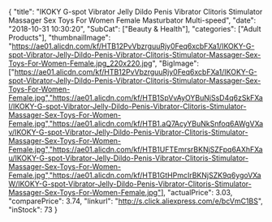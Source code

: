 {
	"title": "IKOKY G-spot Vibrator Jelly Dildo Penis Vibrator Clitoris Stimulator Massager Sex Toys For Women Female Masturbator Multi-speed",
	"date": "2018-10-31 10:30:20",
	"SubCat": ["Beauty & Health"],
	"categories": ["Adult Products"],
	"thumbnailImage": "https://ae01.alicdn.com/kf/HTB12PvVbzrguuRjy0Feq6xcbFXa1/IKOKY-G-spot-Vibrator-Jelly-Dildo-Penis-Vibrator-Clitoris-Stimulator-Massager-Sex-Toys-For-Women-Female.jpg_220x220.jpg",
	"BigImage": ["https://ae01.alicdn.com/kf/HTB12PvVbzrguuRjy0Feq6xcbFXa1/IKOKY-G-spot-Vibrator-Jelly-Dildo-Penis-Vibrator-Clitoris-Stimulator-Massager-Sex-Toys-For-Women-Female.jpg","https://ae01.alicdn.com/kf/HTB1SpVvAyOYBuNjSsD4q6zSkFXaI/IKOKY-G-spot-Vibrator-Jelly-Dildo-Penis-Vibrator-Clitoris-Stimulator-Massager-Sex-Toys-For-Women-Female.jpg","https://ae01.alicdn.com/kf/HTB1.aQ7AcyYBuNkSnfoq6AWgVXav/IKOKY-G-spot-Vibrator-Jelly-Dildo-Penis-Vibrator-Clitoris-Stimulator-Massager-Sex-Toys-For-Women-Female.jpg","https://ae01.alicdn.com/kf/HTB1UFTEmrsrBKNjSZFpq6AXhFXau/IKOKY-G-spot-Vibrator-Jelly-Dildo-Penis-Vibrator-Clitoris-Stimulator-Massager-Sex-Toys-For-Women-Female.jpg","https://ae01.alicdn.com/kf/HTB1GtHPmcIrBKNjSZK9q6ygoVXaW/IKOKY-G-spot-Vibrator-Jelly-Dildo-Penis-Vibrator-Clitoris-Stimulator-Massager-Sex-Toys-For-Women-Female.jpg"],
	"actualPrice": 3.03,
	"comparePrice": 3.74,
	"linkurl": "http://s.click.aliexpress.com/e/bcVmC1BS",
	"inStock": 73
}
